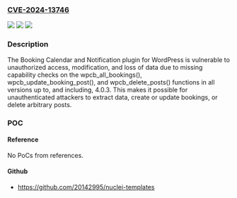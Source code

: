 ### [CVE-2024-13746](https://cve.mitre.org/cgi-bin/cvename.cgi?name=CVE-2024-13746)
![](https://img.shields.io/static/v1?label=Product&message=Booking%20Calendar%20and%20Notification&color=blue)
![](https://img.shields.io/static/v1?label=Version&message=*%3C%3D%204.0.3%20&color=brighgreen)
![](https://img.shields.io/static/v1?label=Vulnerability&message=CWE-862%20Missing%20Authorization&color=brighgreen)

### Description

The Booking Calendar and Notification plugin for WordPress is vulnerable to unauthorized access, modification, and loss of data due to missing capability checks on the wpcb_all_bookings(), wpcb_update_booking_post(), and wpcb_delete_posts() functions in all versions up to, and including, 4.0.3. This makes it possible for unauthenticated attackers to extract data, create or update bookings, or  delete arbitrary posts.

### POC

#### Reference
No PoCs from references.

#### Github
- https://github.com/20142995/nuclei-templates


